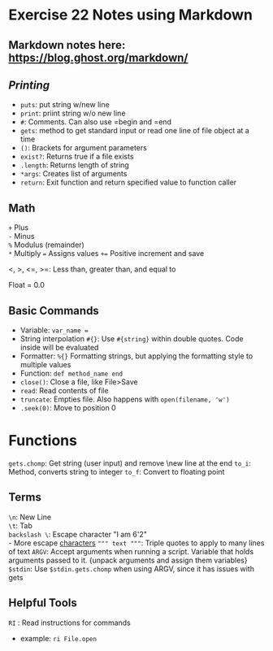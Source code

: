 # Exercise 22 Notes using Markdown
## Markdown notes here: https://blog.ghost.org/markdown/

## ***Printing***
- `puts`: put string w/new line
- `print`: priint string w/o new line
- `#`: Comments. Can also use =begin and =end
- `gets`: method to get standard input or read one line of file object at a time
- `()`: Brackets for argument parameters
- `exist?`: Returns true if a file exists
- `.length`: Returns length of string
- `*args`: Creates list of arguments
- `return`: Exit function and return specified value to function caller


## **Math**
`+` Plus <br />
`-` Minus <br /> 
`%` Modulus (remainder) <br />
`*` Multiply 
`=` Assigns values
`+=` Positive increment and save

<, >, <=, >=: Less than, greater than, and equal to

Float = 0.0

## Basic Commands
- Variable: `var_name = `
- String interpolation `#{}`: Use `#{string}` within double quotes. Code inside will be evaluated
- Formatter: `%{}` Formatting strings, but applying the formatting style to multiple values
- Function: `def method_name end`
- `close()`: Close a file, like File>Save
- `read`: Read contents of file
- `truncate`: Empties file. Also happens with `open(filename, 'w')`
- `.seek(0)`: Move to position 0

# Functions
`gets.chomp`: Get string (user input) and remove \\new line at the end
`to_i`: Method, converts string to integer
`to_f`: Convert to floating point

## Terms
`\n`: New Line <br />
`\t`: Tab <br />
`backslash \`: Escape character
"I am 6\'2" <br />
    - More escape [characters](https://learnrubythehardway.org/book/ex10.html) 
`""" text """`: Triple quotes to apply to many lines of text
`ARGV`: Accept arguments when running a script. Variable that holds arguments passed to it.
{unpack arguments and assign them variables}
`$stdin`: Use `$stdin.gets.chomp` when using ARGV, since it has issues with gets

## Helpful Tools
`RI` : Read instructions for commands
- example: `ri File.open`